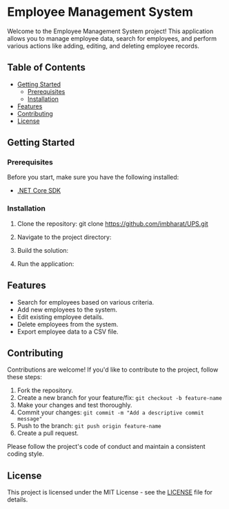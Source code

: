# Employee Management System

Welcome to the Employee Management System project! This application allows you to manage employee data, search for employees, and perform various actions like adding, editing, and deleting employee records.

## Table of Contents

- [Getting Started](#getting-started)
  - [Prerequisites](#prerequisites)
  - [Installation](#installation)
- [Features](#features)
- [Contributing](#contributing)
- [License](#license)

## Getting Started

### Prerequisites

Before you start, make sure you have the following installed:

- [.NET Core SDK](https://dotnet.microsoft.com/download)

### Installation

1. Clone the repository:
   git clone https://github.com/imbharat/UPS.git

2. Navigate to the project directory:

3. Build the solution:

4. Run the application:

## Features

- Search for employees based on various criteria.
- Add new employees to the system.
- Edit existing employee details.
- Delete employees from the system.
- Export employee data to a CSV file.

## Contributing

Contributions are welcome! If you'd like to contribute to the project, follow these steps:

1. Fork the repository.
2. Create a new branch for your feature/fix: `git checkout -b feature-name`
3. Make your changes and test thoroughly.
4. Commit your changes: `git commit -m "Add a descriptive commit message"`
5. Push to the branch: `git push origin feature-name`
6. Create a pull request.

Please follow the project's code of conduct and maintain a consistent coding style.

## License

This project is licensed under the MIT License - see the [LICENSE](LICENSE) file for details.



